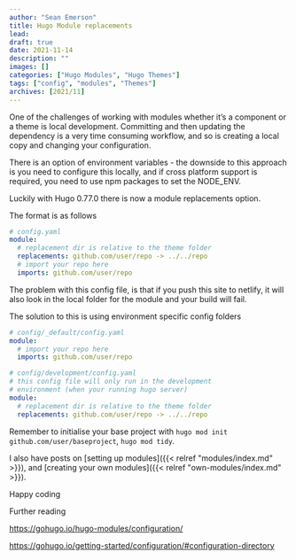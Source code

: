 ```yaml
---
author: "Sean Emerson"
title: Hugo Module replacements
lead:
draft: true
date: 2021-11-14
description: ""
images: []
categories: ["Hugo Modules", "Hugo Themes"]
tags: ["config", "modules", "Themes"]
archives: [2021/11]
---
```

One of the challenges of working with modules whether it’s a  component or a theme is local development. Committing and then updating the dependency is a very time consuming workflow, and so is creating a local copy and changing your configuration.

There is an option of environment variables - the downside to this approach is you need to configure this locally, and if cross platform support is required, you need to use npm packages to set the NODE_ENV.

Luckily with Hugo 0.77.0 there is now a module replacements option.

The format is as follows

```YAML
# config.yaml
module:
  # replacement dir is relative to the theme folder
  replacements: github.com/user/repo -> ../../repo
  # import your repo here
  imports: github.com/user/repo
```

The problem with this config file, is that if you push this site to netlify, it will also look in the local folder for the module and your build will fail.

The solution to this is using environment specific config folders

```YAML
# config/_default/config.yaml
module:
  # import your repo here
  imports: github.com/user/repo
```

```YAML
# config/development/config.yaml
# this config file will only run in the development 
# environment (when your running hugo server)
module:
  # replacement dir is relative to the theme folder
  replacements: github.com/user/repo -> ../../repo
```

Remember to initialise your base project with `hugo mod init github.com/user/baseproject`, `hugo mod tidy`.  

I also have posts on [setting up modules]({{< relref "modules/index.md" >}}), and [creating your own modules]({{< relref "own-modules/index.md" >}}).

Happy coding

Further reading

https://gohugo.io/hugo-modules/configuration/

https://gohugo.io/getting-started/configuration/#configuration-directory
